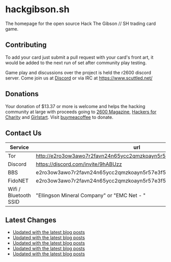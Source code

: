 # hackgibson.sh
The homepage for the open source Hack The Gibson // SH trading card game.


## Contributing

To add your card just submit a pull request with your card's front art, it would be added to the next run of set after community play testing.

Game play and discussions over the project is held the r2600 discord server. Come join us at [Discord](https://discord.com/invite/9hABUzz) or via IRC at https://www.scuttled.net/


## Donations

Your donation of $13.37 or more is welcome and helps the hacking community at large with proceeds going to [2600 Magazine](https://2600.com/), [Hackers for Charity](https://hackersforcharity.org) and [Girlstart](https://girlstart.org).  Visit [buymeacoffee](https://www.buymeacoffee.com/hackgibson.sh) to donate.


## Contact Us

Service | url
-|-
Tor | http://e2ro3ow3awo7r2favn24n65ycc2qmzkoayn5r57e3f56nvjwdcgg32ad.onion
Discord | https://discord.com/invite/9hABUzz
BBS | e2ro3ow3awo7r2favn24n65ycc2qmzkoayn5r57e3f56nvjwdcgg32ad.onion:23
FidoNET | e2ro3ow3awo7r2favn24n65ycc2qmzkoayn5r57e3f56nvjwdcgg32ad.onion:24554
Wifi / Bluetooth SSID | "Ellingson Mineral Company" or "EMC Net - <fidonet address>"

## Latest Changes
<!-- BLOG-POST-LIST:START -->
- [Updated with the latest blog posts](https://github.com/DFW2600/hackgibson.sh/commit/dbf2c45ee12512cca93b42e3181880c03b56900f)
- [Updated with the latest blog posts](https://github.com/DFW2600/hackgibson.sh/commit/83d9d2450dca1153595b20484b183d7e74773ea0)
- [Updated with the latest blog posts](https://github.com/DFW2600/hackgibson.sh/commit/a73a2315e14c9e28293e5c70448a618ee4ccd767)
- [Updated with the latest blog posts](https://github.com/DFW2600/hackgibson.sh/commit/98a4f77763f60dabc8440bbf52771f582a810222)
- [Updated with the latest blog posts](https://github.com/DFW2600/hackgibson.sh/commit/1293f10a6e9475cffb106c26e32fa7fd0c94e70c)
<!-- BLOG-POST-LIST:END -->
